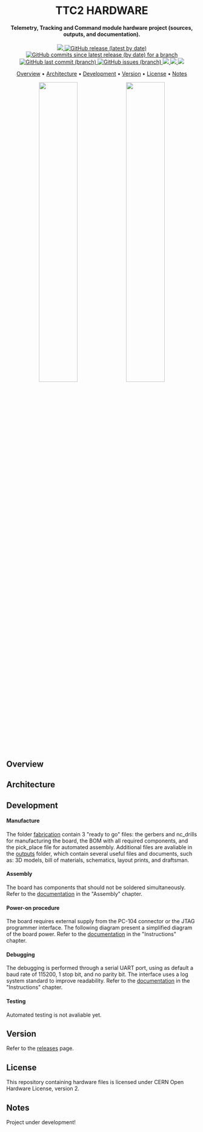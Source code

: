 <h1 align="center">
    TTC2 HARDWARE
    <br>
</h1>

<h4 align="center">Telemetry, Tracking and Command module hardware project (sources, outputs, and documentation).</h4>

<p align="center">
    <a href="https://github.com/spacelab-ufsc/spacelab#versioning">
        <img src="https://img.shields.io/badge/status-in--orbit%20validated-blue?style=for-the-badge">
    </a>
    <a href="https://github.com/spacelab-ufsc/ttc2/releases">
        <img alt="GitHub release (latest by date)" src="https://img.shields.io/github/v/release/spacelab-ufsc/ttc2?style=for-the-badge">
    </a>
    <a href="https://github.com/spacelab-ufsc/ttc2/releases">
        <img alt="GitHub commits since latest release (by date) for a branch" src="https://img.shields.io/github/commits-since/spacelab-ufsc/ttc2/latest/dev_hardware?style=for-the-badge">
    </a>
    <a href="https://github.com/spacelab-ufsc/ttc2/commits/master">
        <img alt="GitHub last commit (branch)" src="https://img.shields.io/github/last-commit/spacelab-ufsc/ttc2/dev_hardware?style=for-the-badge">
    </a>
    <a href="https://github.com/spacelab-ufsc/ttc2/issues">
        <img alt="GitHub issues (branch)" src="https://img.shields.io/github/issues/spacelab-ufsc/ttc2/hardware?style=for-the-badge">
    </a>
    <a href="">
        <img src="https://img.shields.io/badge/CAD%20tool-altium%20v19.2-yellow?style=for-the-badge">
    </a>
    <a href="#license">
        <img src="https://img.shields.io/badge/license-cern%20ohl%202-yellow?style=for-the-badge">
    </a>
    <a href="https://github.com/floripasat/ttc">
        <img src="https://img.shields.io/badge/flight-heritage-lightgray?style=for-the-badge">
    </a>
</p>

<p align="center">
    <a href="#overview">Overview</a> •
    <a href="#architecture">Architecture</a> •
    <a href="#development">Development</a> •
    <a href="#version">Version</a> •
    <a href="#license">License</a> •
    <a href="#notes">Notes</a>
</p>

<p align="center">
    <img width="45%" src="https://github.com/spacelab-ufsc/ttc2/blob/master/doc/user_manual/figures/obdh2-pcb-top.png">
    <img width="45%" src="https://github.com/spacelab-ufsc/ttc2/blob/master/doc/user_manual/figures/obdh2-pcb-bottom.png">
</p>


## Overview


## Architecture

## Development

#### Manufacture

The folder [fabrication](https://github.com/spacelab-ufsc/ttc2/tree/master/hardware/fabrication) contain 3 "ready to go" files: the gerbers and nc_drills for manufacturing the board, the BOM with all required components, and the pick_place file for automated assembly. Additional files are avaliable in the [outputs](https://github.com/spacelab-ufsc/ttc2/tree/master/hardware/outputs) folder, which contain several useful files and documents, such as: 3D models, bill of materials, schematics, layout prints, and draftsman.

#### Assembly

The board has components that should not be soldered simultaneously. Refer to the [documentation](https://github.com/spacelab-ufsc/ttc2/tree/master/doc) in the "Assembly" chapter.

#### Power-on procedure

The board requires external supply from the PC-104 connector or the JTAG programmer interface. The following diagram present a simplified diagram of the board power. Refer to the [documentation](https://github.com/spacelab-ufsc/ttc2/tree/master/doc) in the "Instructions" chapter. 

#### Debugging

The debugging is performed through a serial UART port, using as default a baud rate of 115200, 1 stop bit, and no parity bit. The interface uses a log system standard to improve readability. Refer to the [documentation](https://github.com/spacelab-ufsc/obdh2/tree/master/doc) in the "Instructions" chapter.  

#### Testing

Automated testing is not avaliable yet.  

## Version

Refer to the [releases](https://github.com/spacelab-ufsc/ttc2/releases) page.

## License

This repository containing hardware files is licensed under CERN Open Hardware License, version 2.

## Notes

Project under development!


